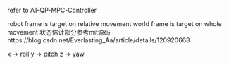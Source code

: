 refer to A1-QP-MPC-Controller

robot frame is target on relative movement
world frame is target on whole movement
状态估计部分参考mit源码https://blog.csdn.net/Everlasting_Aa/article/details/120920668

x -> roll
y -> pitch
z -> yaw